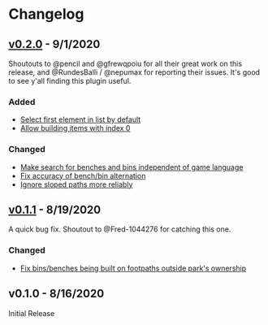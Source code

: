 # Changelog

## [v0.2.0][] - 9/1/2020

Shoutouts to @pencil and @gfrewqpoiu for all their great work on this
release, and @RundesBalli / @nepumax for reporting their issues. It's
good to see y'all finding this plugin useful.

### Added

- [Select first element in list by default](https://github.com/tubbo/openrct2-benchwarmer/pull/7)
- [Allow building items with index 0](https://github.com/tubbo/openrct2-benchwarmer/pull/8)

### Changed

- [Make search for benches and bins independent of game language](https://github.com/tubbo/openrct2-benchwarmer/pull/3)
- [Fix accuracy of bench/bin alternation](https://github.com/tubbo/openrct2-benchwarmer/pull/5)
- [Ignore sloped paths more reliably](https://github.com/tubbo/openrct2-benchwarmer/pull/6)

## [v0.1.1][] - 8/19/2020

A quick bug fix. Shoutout to @Fred-1044276 for catching this one.

### Changed

- [Fix bins/benches being built on footpaths outside park's ownership](https://github.com/tubbo/openrct2-benchwarmer/commit/f02c1d3539c779d667ac18c05dd4e5c7f8e09512)

## v0.1.0 - 8/16/2020

Initial Release

[v0.1.1]: https://github.com/tubbo/openrct2-benchwarmer/compare/v0.1.0...v0.1.1
[v0.2.0]: https://github.com/tubbo/openrct2-benchwarmer/compare/v0.1.1...v0.2.0

